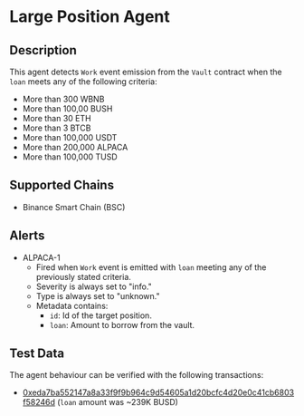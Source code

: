 # Large Position Agent

## Description

This agent detects `Work` event emission from the `Vault` contract when the `loan` meets any of the following criteria:
  - More than 300 WBNB
  - More than 100,00 BUSH
  - More than 30 ETH
  - More than 3 BTCB
  - More than 100,000 USDT
  - More than 200,000 ALPACA
  - More than 100,000 TUSD

## Supported Chains

- Binance Smart Chain (BSC)

## Alerts

- ALPACA-1
  - Fired when `Work` event is emitted with `loan` meeting any of the previously stated criteria.
  - Severity is always set to "info."
  - Type is always set to "unknown."
  - Metadata contains:
    - `id`: Id of the target position.
    - `loan`: Amount to borrow from the vault.

## Test Data

The agent behaviour can be verified with the following transactions:

- [0xeda7ba552147a8a33f9f9b964c9d54605a1d20bcfc4d20e0c41cb6803f58246d](https://bscscan.com/tx/0xeda7ba552147a8a33f9f9b964c9d54605a1d20bcfc4d20e0c41cb6803f58246d) (`loan` amount was ~239K BUSD)
